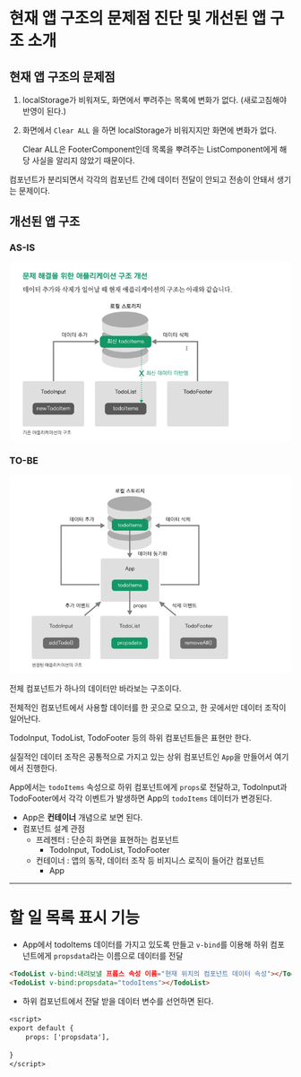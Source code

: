 # 현재 앱 구조의 문제점 진단 및 개선된 앱 구조 소개

## 현재 앱 구조의 문제점

1. localStorage가 비워져도, 화면에서 뿌려주는 목록에 변화가 없다. (새로고침해야 반영이 된다.)

2. 화면에서 `Clear ALL` 을 하면 localStorage가 비워지지만 화면에 변화가 없다.

   Clear ALL은 FooterComponent인데 목록을 뿌려주는 ListComponent에게 해당 사실을 알리지 않았기 때문이다.

컴포넌트가 분리되면서 각각의 컴포넌트 간에 데이터 전달이 안되고 전송이 안돼서 생기는 문제이다.



## 개선된 앱 구조

### AS-IS

![image-20220126133433320](assets/[ch02]/image-20220126133433320.png)



### TO-BE

![image-20220126133810941](assets/[ch02]/image-20220126133810941.png)



전체 컴포넌트가 하나의 데이터만 바라보는 구조이다.

전체적인 컴포넌트에서 사용할 데이터를 한 곳으로 모으고, 한 곳에서만 데이터 조작이 일어난다.

TodoInput, TodoList, TodoFooter 등의 하위 컴포넌트들은 표현만 한다.

실질적인 데이터 조작은 공통적으로 가지고 있는 상위 컴포넌트인 `App`을 만들어서 여기에서 진행한다.

App에서는 `todoItems` 속성으로 하위 컴포넌트에게 `props`로 전달하고, TodoInput과 TodoFooter에서 각각 이벤트가 발생하면 App의 `todoItems` 데이터가 변경된다.

* App은 **컨테이너** 개념으로 보면 된다.
* 컴포넌트 설계 관점
  * 프레젠터 : 단순히 화면을 표현하는 컴포넌트
    * TodoInput, TodoList, TodoFooter
  * 컨테이너 : 앱의 동작, 데이터 조작 등 비지니스 로직이 들어간 컴포넌트
    * App



---

# 할 일 목록 표시 기능



* App에서 todoItems 데이터를 가지고 있도록 만들고 `v-bind`를 이용해 하위 컴포넌트에게 `propsdata`라는 이름으로 데이터를 전달

```html
<TodoList v-bind:내려보낼 프롭스 속성 이름="현재 위치의 컴포넌트 데이터 속성"></TodoList>
<TodoList v-bind:propsdata="todoItems"></TodoList>
```



* 하위 컴포넌트에서 전달 받을 데이터 변수를 선언하면 된다.

```vue
<script>
export default {
    props: ['propsdata'],
  
}
</script>
```













































